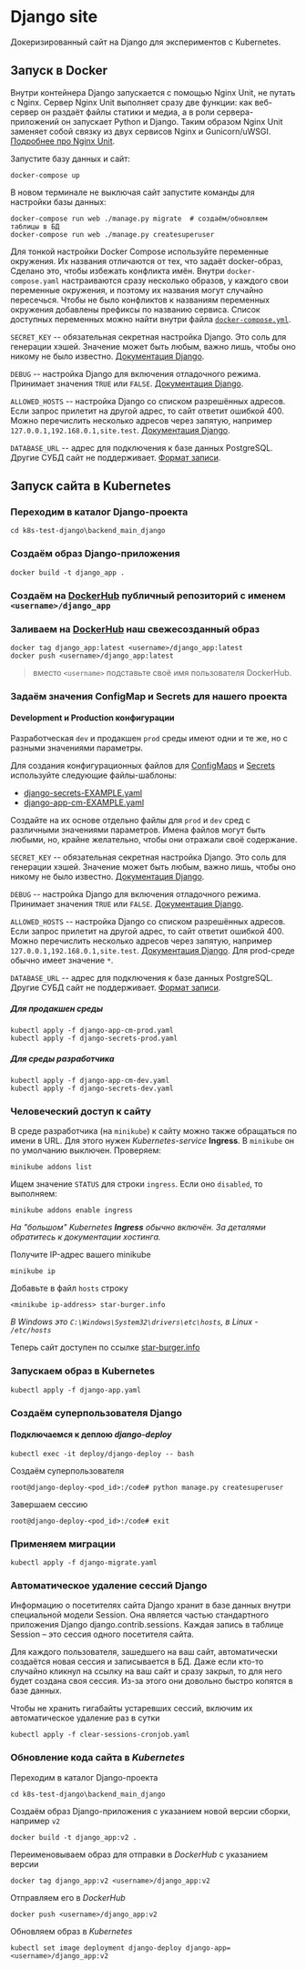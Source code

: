 # Django site

Докеризированный сайт на Django для экспериментов с Kubernetes.

## Запуск в Docker

Внутри контейнера Django запускается с помощью Nginx Unit, не путать с Nginx. Сервер Nginx Unit выполняет сразу две 
функции: как веб-сервер он раздаёт файлы статики и медиа, а в роли сервера-приложений он запускает Python и Django. 
Таким образом Nginx Unit заменяет собой связку из двух сервисов Nginx и Gunicorn/uWSGI.
[Подробнее про Nginx Unit](https://unit.nginx.org/).

Запустите базу данных и сайт:

```shell
docker-compose up
```

В новом терминале не выключая сайт запустите команды для настройки базы данных:

```shell
docker-compose run web ./manage.py migrate  # создаём/обновляем таблицы в БД
docker-compose run web ./manage.py createsuperuser
```

Для тонкой настройки Docker Compose используйте переменные окружения. Их названия отличаются от тех, что задаёт 
docker-образ, Сделано это, чтобы избежать конфликта имён. Внутри `docker-compose.yaml` настраиваются сразу несколько 
образов, у каждого свои переменные окружения, и поэтому их названия могут случайно пересечься. Чтобы не было конфликтов 
к названиям переменных окружения добавлены префиксы по названию сервиса. Список доступных переменных можно найти внутри 
файла [`docker-compose.yml`](./docker-compose.yml).

`SECRET_KEY` -- обязательная секретная настройка Django. Это соль для генерации хэшей. Значение может быть любым, 
важно лишь, чтобы оно никому не было известно. [Документация Django](https://docs.djangoproject.com/en/3.2/ref/settings/#secret-key).

`DEBUG` -- настройка Django для включения отладочного режима. Принимает значения `TRUE` или `FALSE`. 
[Документация Django](https://docs.djangoproject.com/en/3.2/ref/settings/#std:setting-DEBUG).

`ALLOWED_HOSTS` -- настройка Django со списком разрешённых адресов. Если запрос прилетит на другой адрес, то сайт 
ответит ошибкой 400. Можно перечислить несколько адресов через запятую, например `127.0.0.1,192.168.0.1,site.test`. 
[Документация Django](https://docs.djangoproject.com/en/3.2/ref/settings/#allowed-hosts).

`DATABASE_URL` -- адрес для подключения к базе данных PostgreSQL. Другие СУБД сайт не поддерживает. 
[Формат записи](https://github.com/jacobian/dj-database-url#url-schema).

## Запуск сайта в Kubernetes

### Переходим в каталог Django-проекта
```shell
cd k8s-test-django\backend_main_django
```

### Создаём образ Django-приложения
```shell
docker build -t django_app .
```

### Создаём на [DockerHub](https://hub.docker.com/) публичный репозиторий с именем `<username>/django_app`

### Заливаем на [DockerHub](https://hub.docker.com/) наш свежесозданный образ
```shell
docker tag django_app:latest <username>/django_app:latest
docker push <username>/django_app:latest
```
> вместо `<username>` подставьте своё имя пользователя DockerHub.

### Задаём значения ConfigMap и Secrets для нашего проекта

#### Development и Production конфигурации
Разработческая `dev` и продакшен `prod` среды имеют одни и те же, но с разными значениями параметры. 

Для создания конфигурационных файлов для [ConfigMaps](https://kubernetes.io/docs/concepts/configuration/configmap/) 
и [Secrets](https://kubernetes.io/docs/concepts/configuration/secret/) используйте следующие файлы-шаблоны:
- [django-secrets-EXAMPLE.yaml](backend_main_django/django-secrets-EXAMPLE.yaml)
- [django-app-cm-EXAMPLE.yaml](backend_main_django/django-app-cm-EXAMPLE.yaml)

Создайте на их основе отдельно файлы для `prod` и `dev` сред с различными значениями параметров.
Имена файлов могут быть любыми, но, крайне желательно, чтобы они отражали своё содержание. 

`SECRET_KEY` -- обязательная секретная настройка Django. Это соль для генерации хэшей. Значение может быть любым, 
важно лишь, чтобы оно никому не было известно. [Документация Django](https://docs.djangoproject.com/en/3.2/ref/settings/#secret-key).

`DEBUG` -- настройка Django для включения отладочного режима. Принимает значения `TRUE` или `FALSE`. 
[Документация Django](https://docs.djangoproject.com/en/3.2/ref/settings/#std:setting-DEBUG).

`ALLOWED_HOSTS` -- настройка Django со списком разрешённых адресов. Если запрос прилетит на другой адрес, то сайт 
ответит ошибкой 400. Можно перечислить несколько адресов через запятую, например `127.0.0.1,192.168.0.1,site.test`. 
[Документация Django](https://docs.djangoproject.com/en/3.2/ref/settings/#allowed-hosts). Для prod-среде обычно имеет значение `*`. 

`DATABASE_URL` -- адрес для подключения к базе данных PostgreSQL. Другие СУБД сайт не поддерживает. 
[Формат записи](https://github.com/jacobian/dj-database-url#url-schema).

##### Для продакшен среды
```shell
kubectl apply -f django-app-cm-prod.yaml
kubectl apply -f django-secrets-prod.yaml
```

##### Для среды разработчика
```shell
kubectl apply -f django-app-cm-dev.yaml
kubectl apply -f django-secrets-dev.yaml
```

### Человеческий доступ к сайту 
В среде разработчика (на `minikube`) к сайту можно также обращаться по имени в URL. 
Для этого нужен _Kubernetes-service_ **Ingress**. В `minikube` он по умолчанию выключен. Проверяем:
```shell
minikube addons list
```
Ищем значение `STATUS` для строки `ingress`. Если оно `disabled`, то выполняем:
```shell
minikube addons enable ingress
```

_На "большом" Kubernetes **Ingress** обычно включён. За деталями обратитесь к документации хостинга._

Получите IP-адрес вашего minikube
```shell
minikube ip
```
Добавьте в файл `hosts` строку
```
<minikube ip-address> star-burger.info
```
_В Windows это `C:\Windows\System32\drivers\etc\hosts`, в Linux - `/etc/hosts`_

Теперь сайт доступен по ссылке [star-burger.info](http://star-burger.info)

### Запускаем образ в Kubernetes
```shell
kubectl apply -f django-app.yaml
```

### Создаём суперпользователя Django
#### Подключаемся к деплою *django-deploy*
```shell
kubectl exec -it deploy/django-deploy -- bash
```
Создаём суперпользователя
```shell
root@django-deploy-<pod_id>:/code# python manage.py createsuperuser
```
Завершаем сессию
```shell
root@django-deploy-<pod_id>:/code# exit
```

### Применяем миграции
```shell
kubectl apply -f django-migrate.yaml
```

### Автоматическое удаление сессий Django
Информацию о посетителях сайта Django хранит в базе данных внутри специальной модели Session. Она является частью 
стандартного приложения Django django.contrib.sessions. Каждая запись в таблице Session – это сессия одного посетителя 
сайта.

Для каждого пользователя, зашедшего на ваш сайт, автоматически создаётся новая сессия и записывается в БД. Даже если 
кто-то случайно кликнул на ссылку на ваш сайт и сразу закрыл, то для него будет создана своя сессия. Из-за этого они 
довольно быстро копятся в базе данных.

Чтобы не хранить гигабайты устаревших сессий, включим их автоматическое удаление раз в сутки
```shell
kubectl apply -f clear-sessions-cronjob.yaml
```

### Обновление кода сайта в _Kubernetes_

Переходим в каталог Django-проекта
```shell
cd k8s-test-django\backend_main_django
```

Создаём образ Django-приложения с указанием новой версии сборки, например `v2` 
```shell
docker build -t django_app:v2 .
```

Переименовываем образ для отправки в _DockerHub_ с указанием версии
```shell
docker tag django_app:v2 <username>/django_app:v2
```

Отправляем его в _DockerHub_
```shell
docker push <username>/django_app:v2
```

Обновляем образ в _Kubernetes_
```shell
kubectl set image deployment django-deploy django-app=<username>/django_app:v2
```
